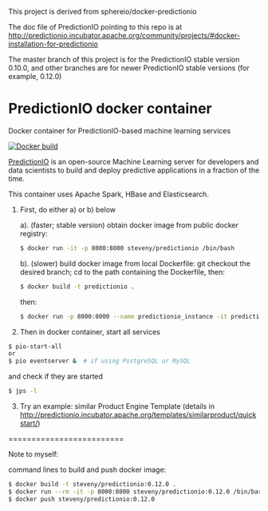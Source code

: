 This project is derived from sphereio/docker-predictionio

The doc file of PredictionIO pointing to this repo is at http://predictionio.incubator.apache.org/community/projects/#docker-installation-for-predictionio

The master branch of this project is for the PredictionIO stable version 0.10.0, and other branches are for newer PredictionIO stable versions (for example, 0.12.0)

# PredictionIO docker container
Docker container for PredictionIO-based machine learning services

[![Docker build](http://dockeri.co/image/steveny/predictionio)](https://registry.hub.docker.com/u/steveny/predictionio/)

[PredictionIO](https://prediction.io) is an open-source Machine Learning
server for developers and data scientists to build and deploy predictive
applications in a fraction of the time.

This container uses Apache Spark, HBase and Elasticsearch. 

1. First, do either a) or b) below

    a). (faster; stable version) obtain docker image from public docker registry:

    ```Bash
    $ docker run -it -p 8000:8000 steveny/predictionio /bin/bash
    ```
    
    b). (slower) build docker image from local Dockerfile: git checkout the desired branch; cd to the path containing the Dockerfile, then:
    
    ```Bash
    $ docker build -t predictionio .
    ```
    then:
    
    ```Bash
    $ docker run -p 8000:8000 --name predictionio_instance -it predictionio /bin/bash
    ```
    
2. Then in docker container, start all services 
  ```Bash
  $ pio-start-all
  or 
  $ pio eventserver &  # if using PostgreSQL or MySQL
  ```
   and check if they are started
  ```Bash
  $ jps -l
  ```

3. Try an example: similar Product Engine Template (details in http://predictionio.incubator.apache.org/templates/similarproduct/quickstart/)
   
=========================

Note to myself:

command lines to build and push docker image:
```Bash
$ docker build -t steveny/predictionio:0.12.0 .
$ docker run --rm -it -p 8000:8000 steveny/predictionio:0.12.0 /bin/bash
$ docker push steveny/predictionio:0.12.0
```


